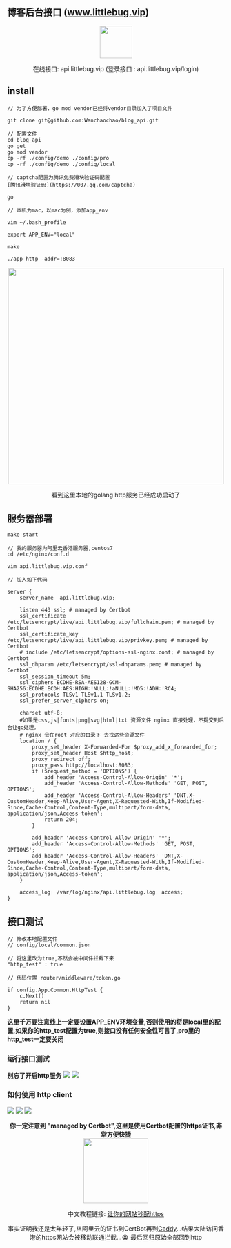 ## 博客后台接口 (www.littlebug.vip)

<p align="center">
	<a href="https:www.littlebug.vip">
		<img src="http://littlebug.oss-cn-beijing.aliyuncs.com/www.littlebug.vip/favicon.ico" width="75">
	</a>
</p>


<p align="center">
	在线接口: api.littlebug.vip  (登录接口 : api.littlebug.vip/login)
</p>

## install

```
// 为了方便部署，go mod vendor已经将vendor目录加入了项目文件

git clone git@github.com:Wanchaochao/blog_api.git

// 配置文件
cd blog_api
go get
go mod vendor
cp -rf ./config/demo ./config/pro
cp -rf ./config/demo ./config/local

// captcha配置为腾讯免费滑块验证码配置
[腾讯滑块验证码](https://007.qq.com/captcha)

go

// 本机为mac，以mac为例，添加app_env

vim ~/.bash_profile

export APP_ENV="local"

make

./app http -addr=:8083

```


<p align="center">
	<a href="https:www.littlebug.vip">
		<img src="http://littlebug.oss-cn-beijing.aliyuncs.com/test/6E86E115-5DBF-4DB9-A095-EB0DD0F693A7.png" width="500">
	</a>
</p>


<p align="center">
	看到这里本地的golang http服务已经成功启动了
</p>

## 服务器部署

```
make start

// 我的服务器为阿里云香港服务器,centos7
cd /etc/nginx/conf.d

vim api.littlebug.vip.conf

// 加入如下代码

server {
    server_name  api.littlebug.vip;

    listen 443 ssl; # managed by Certbot
    ssl_certificate /etc/letsencrypt/live/api.littlebug.vip/fullchain.pem; # managed by Certbot
    ssl_certificate_key /etc/letsencrypt/live/api.littlebug.vip/privkey.pem; # managed by Certbot
    # include /etc/letsencrypt/options-ssl-nginx.conf; # managed by Certbot
    ssl_dhparam /etc/letsencrypt/ssl-dhparams.pem; # managed by Certbot
    ssl_session_timeout 5m;
    ssl_ciphers ECDHE-RSA-AES128-GCM-SHA256:ECDHE:ECDH:AES:HIGH:!NULL:!aNULL:!MD5:!ADH:!RC4;
    ssl_protocols TLSv1 TLSv1.1 TLSv1.2;
    ssl_prefer_server_ciphers on;

    charset utf-8;
    #如果是css,js|fonts|png|svg|html|txt 资源文件 nginx 直接处理，不提交到后台让go处理。
    # nginx 会在root 对应的目录下 去找这些资源文件
    location / {
        proxy_set_header X-Forwarded-For $proxy_add_x_forwarded_for;
        proxy_set_header Host $http_host;
        proxy_redirect off;
        proxy_pass http://localhost:8083;
        if ($request_method = 'OPTIONS') {
            add_header 'Access-Control-Allow-Origin' '*';
            add_header 'Access-Control-Allow-Methods' 'GET, POST, OPTIONS';
            add_header 'Access-Control-Allow-Headers' 'DNT,X-CustomHeader,Keep-Alive,User-Agent,X-Requested-With,If-Modified-Since,Cache-Control,Content-Type,multipart/form-data, application/json,Access-token';
            return 204;
        }

        add_header 'Access-Control-Allow-Origin' '*';
        add_header 'Access-Control-Allow-Methods' 'GET, POST, OPTIONS';
        add_header 'Access-Control-Allow-Headers' 'DNT,X-CustomHeader,Keep-Alive,User-Agent,X-Requested-With,If-Modified-Since,Cache-Control,Content-Type,multipart/form-data, application/json,Access-token';
    }

    access_log  /var/log/nginx/api.littlebug.log  access;
}
```


## 接口测试



```
// 修改本地配置文件
// config/local/common.json

// 将这里改为true,不然会被中间件拦截下来
"http_test" : true

// 代码位置 router/middleware/token.go

if config.App.Common.HttpTest {
    c.Next()
    return nil
}

```
**这里千万要注意线上一定要设置APP_ENV环境变量,否则使用的将是local里的配置,如果你的http_test配置为true,则接口没有任何安全性可言了,pro里的http_test一定要关闭**

### 运行接口测试

**别忘了开启http服务**
<img src="http://littlebug.oss-cn-beijing.aliyuncs.com/www.littlebug.vip/run_http_test01.png">
<img src="http://littlebug.oss-cn-beijing.aliyuncs.com/www.littlebug.vip/run_http_test02.png">

### 如何使用 http client
<img src="http://littlebug.oss-cn-beijing.aliyuncs.com/www.littlebug.vip/http_client_01.png">
<img src="http://littlebug.oss-cn-beijing.aliyuncs.com/www.littlebug.vip/http_client_02.png">
<img src="http://littlebug.oss-cn-beijing.aliyuncs.com/www.littlebug.vip/http_client_03.png">


<p align="center">
    <b>你一定注意到 "managed by Certbot",这里是使用Certbot配置的https证书,非常方便快捷</b>
    <br/>
	<a href="https://certbot.eff.org/">
		<img src="https://certbot.eff.org/images/certbot-logo-1A.svg" width="150">
	</a>
</p>

<p align="center">
	中文教程链接:
	    <a href="https://laravel-china.org/articles/5883/give-your-website-a-https-certificate-per-second">
	        让你的网站秒配https
	    </a>
</p>

<p align="center">
    事实证明我还是太年轻了,从阿里云的证书到CertBot再到<a href="https://boris1993.github.io/tools/caddy/set-up-caddy-server.html">Caddy</a>...结果大陆访问香港的https网站会被移动联通拦截...😭
    最后回归原始全部回到http
</p>




